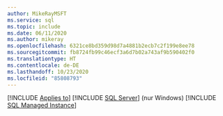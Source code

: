 ```yaml
---
author: MikeRayMSFT
ms.service: sql
ms.topic: include
ms.date: 06/11/2020
ms.author: mikeray
ms.openlocfilehash: 6321ce8bd359d98d7a4881b2ecb7c2f199e8ee78
ms.sourcegitcommit: fb8724fb99c46ecf3a6d7b02a743af9b590402f0
ms.translationtype: HT
ms.contentlocale: de-DE
ms.lasthandoff: 10/23/2020
ms.locfileid: "85808793"
---
```

[!INCLUDE [Applies to](../../includes/applies-md.md)] [!INCLUDE [SQL Server](./_ssnoversion.md)] (nur Windows) [!INCLUDE [SQL Managed Instance](../../includes/applies-to-version/_asdbmi.md)]